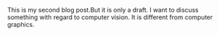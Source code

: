 This is my second blog post.But it is only a draft.
I want to discuss something with regard to computer vision.
It is different from computer graphics.

